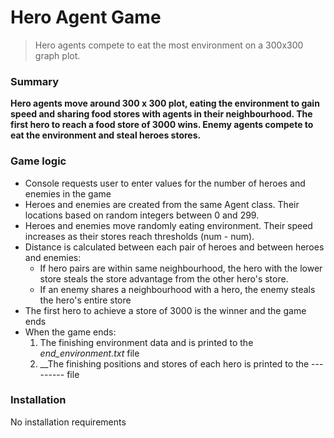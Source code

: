 # Hero Agent Game
> Hero agents compete to eat the most environment on a 300x300 graph plot.
### Summary 
__Hero agents move around 300 x 300 plot, eating the environment to gain speed and sharing food stores with agents in their neighbourhood. The first hero to reach a food store of 3000 wins. Enemy agents compete to eat the environment and steal heroes stores.__
 ### Game logic
  * Console requests user to enter values for the number of heroes and enemies in the game
  * Heroes and enemies are created from the same Agent class. Their locations based on random integers between 0 and 299.
  * Heroes and enemies move randomly eating environment. Their speed increases as their stores reach thresholds (num - num). 
  * Distance is calculated between each pair of heroes and between heroes and enemies:
      * If hero pairs are within same neighbourhood, the hero with the lower store steals the store advantage from the other hero's store. 
      * If an enemy shares a neighbourhood with a hero, the enemy steals the hero's entire store 
  * The first hero to achieve a store of 3000 is the winner and the game ends 
  * When the game ends:
      1. The finishing environment data and is printed to the _end_environment.txt_ file
      2. __The finishing positions and stores of each hero is printed to the --------- file
      
### Installation 
No installation requirements
